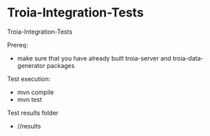 Troia-Integration-Tests
=======================

Troia-Integration-Tests

Prereq:
- make sure that you have already built troia-server and troia-data-generator packages

Test execution:
- mvn compile
- mvn test

Test results folder
- <rootFolder>//results 

